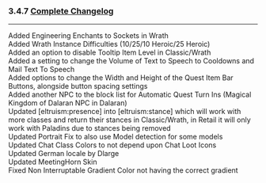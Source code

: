 ### 3.4.7 [Complete Changelog](https://github.com/eltreum0/eltruism/blob/main/Changelog.md)
___
Added Engineering Enchants to Sockets in Wrath\
Added Wrath Instance Difficulties (10/25/10 Heroic/25 Heroic)\
Added an option to disable Tooltip Item Level in Classic/Wrath\
Added a setting to change the Volume of Text to Speech to Cooldowns and Mail Text To Speech\
Added options to change the Width and Height of the Quest Item Bar Buttons, alongside button spacing settings\
Added another NPC to the block list for Automatic Quest Turn Ins (Magical Kingdom of Dalaran NPC in Dalaran)\
Updated [eltruism:presence] into [eltruism:stance] which will work with more classes and return their stances in Classic/Wrath, in Retail it will only work with Paladins due to stances being removed\
Updated Portrait Fix to also use Model detection for some models\
Updated Chat Class Colors to not depend upon Chat Loot Icons\
Updated German locale by Dlarge\
Updated MeetingHorn Skin\
Fixed Non Interruptable Gradient Color not having the correct gradient
